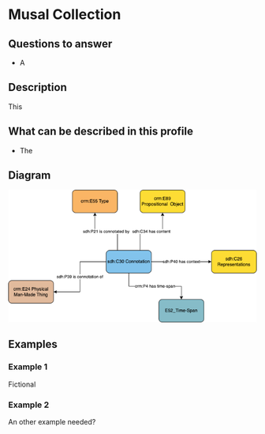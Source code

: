 # Musal Collection

## Questions to answer

- A

## Description

This

## What can be described in this profile

- The

## Diagram

![Alt text](Diagrams/GV_Profile_Object-Classification.drawio.png)

## Examples

### Example 1

Fictional

### Example 2

An other example needed?
